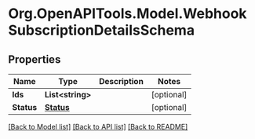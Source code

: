 
# Org.OpenAPITools.Model.WebhookSubscriptionDetailsSchema

## Properties

Name | Type | Description | Notes
------------ | ------------- | ------------- | -------------
**Ids** | **List&lt;string&gt;** |  | [optional] 
**Status** | [**Status**](Status.md) |  | [optional] 

[[Back to Model list]](../README.md#documentation-for-models)
[[Back to API list]](../README.md#documentation-for-api-endpoints)
[[Back to README]](../README.md)


